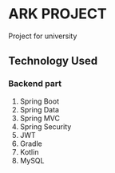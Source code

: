 # ARK PROJECT
Project for university

## Technology Used

### Backend part
1. Spring Boot
2. Spring Data
3. Spring MVC
4. Spring Security
5. JWT
6. Gradle
7. Kotlin
8. MySQL

